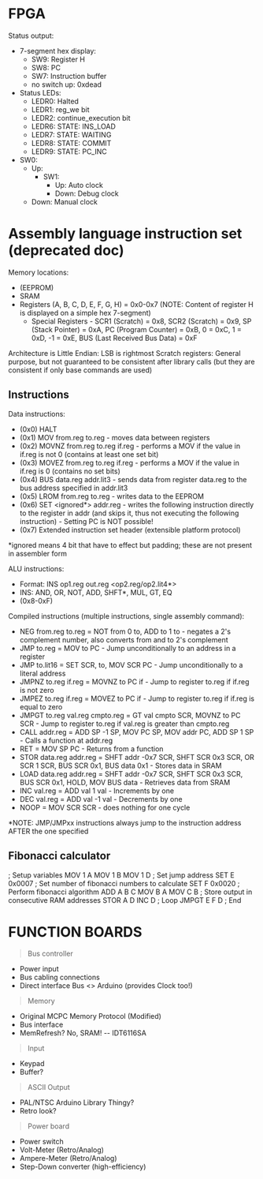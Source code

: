 FPGA
====

Status output:
- 7-segment hex display:
    - SW9: Register H
    - SW8: PC
    - SW7: Instruction buffer
    - no switch up: 0xdead
- Status LEDs:
    - LEDR0: Halted
    - LEDR1: reg_we bit
    - LEDR2: continue_execution bit
    - LEDR6: STATE: INS_LOAD
    - LEDR7: STATE: WAITING
    - LEDR8: STATE: COMMIT
    - LEDR9: STATE: PC_INC
- SW0:
    - Up:
        - SW1:
            - Up: Auto clock
            - Down: Debug clock
    - Down: Manual clock



Assembly language instruction set (deprecated doc)
=================================

Memory locations:
- (EEPROM)
- SRAM
- Registers (A, B, C, D, E, F, G, H) = 0x0-0x7 (NOTE: Content of register H is displayed on a simple hex 7-segment)
    - Special Registers - SCR1 (Scratch) = 0x8, SCR2 (Scratch) = 0x9, SP (Stack Pointer) = 0xA, PC (Program Counter) = 0xB, 0 = 0xC, 1 = 0xD, -1 = 0xE, BUS (Last Received Bus Data) = 0xF

Architecture is Little Endian: LSB is rightmost
Scratch registers: General purpose, but not guaranteed to be consistent after library calls (but they are consistent if only base commands are used)

Instructions
------------

Data instructions:
+ (0x0) HALT
+ (0x1) MOV from.reg to.reg - moves data between registers
+ (0x2) MOVNZ from.reg to.reg if.reg - performs a MOV if the value in if.reg is not 0 (contains at least one set bit)
+ (0x3) MOVEZ from.reg to.reg if.reg - performs a MOV if the value in if.reg is 0 (contains no set bits)
+ (0x4) BUS data.reg addr.lit3 - sends data from register data.reg to the bus address specified in addr.lit3
+ (0x5) LROM from.reg to.reg - writes data to the EEPROM
+ (0x6) SET <ignored*> addr.reg - writes the following instruction directly to the register in addr (and skips it, thus not executing the following instruction) - Setting PC is NOT possible!
+ (0x7) Extended instruction set header (extensible platform protocol)

*ignored means 4 bit that have to effect but padding; these are not present in assembler form

ALU instructions:
+ Format: INS op1.reg out.reg <op2.reg/op2.lit4*>
+ INS: AND, OR, NOT, ADD, SHFT*, MUL, GT, EQ
+ (0x8-0xF)

Compiled instructions (multiple instructions, single assembly command):
- NEG from.reg to.reg = NOT from 0 to, ADD to 1 to - negates a 2's complement number, also converts from and to 2's complement
- JMP to.reg = MOV to PC - Jump unconditionally to an address in a register
- JMP to.lit16 = SET SCR, to, MOV SCR PC - Jump unconditionally to a literal address
- JMPNZ to.reg if.reg = MOVNZ to PC if - Jump to register to.reg if if.reg is not zero
- JMPEZ to.reg if.reg = MOVEZ to PC if - Jump to register to.reg if if.reg is equal to zero
- JMPGT to.reg val.reg cmpto.reg = GT val cmpto SCR, MOVNZ to PC SCR - Jump to register to.reg if val.reg is greater than cmpto.reg
- CALL addr.reg = ADD SP -1 SP, MOV PC SP, MOV addr PC, ADD SP 1 SP - Calls a function at addr.reg
- RET = MOV SP PC - Returns from a function
- STOR data.reg addr.reg = SHFT addr -0x7 SCR, SHFT SCR 0x3 SCR, OR SCR 1 SCR, BUS SCR 0x1, BUS data 0x1 - Stores data in SRAM
- LOAD data.reg addr.reg = SHFT addr -0x7 SCR, SHFT SCR 0x3 SCR, BUS SCR 0x1, HOLD, MOV BUS data - Retrieves data from SRAM
- INC val.reg = ADD val 1 val - Increments by one
- DEC val.reg = ADD val -1 val - Decrements by one
- NOOP = MOV SCR SCR - does nothing for one cycle

*NOTE: JMP/JMPxx instructions always jump to the instruction address AFTER the one specified

Fibonacci calculator
--------------------

; Setup variables
MOV 1 A
MOV 1 B
MOV 1 D
; Set jump address
SET E
0x0007
; Set number of fibonacci numbers to calculate
SET F
0x0020
; Perform fibonacci algorithm
ADD A B C
MOV B A
MOV C B
; Store output in consecutive RAM addresses
STOR A D
INC D
; Loop
JMPGT E F D
; End





FUNCTION BOARDS
===============

> Bus controller
- Power input
- Bus cabling connections
- Direct interface Bus <> Arduino (provides Clock too!)

> Memory
- Original MCPC Memory Protocol (Modified)
- Bus interface
- MemRefresh? No, SRAM!
-- IDT6116SA

> Input
- Keypad
- Buffer?

> ASCII Output
- PAL/NTSC Arduino Library Thingy?
- Retro look?

> Power board
- Power switch
- Volt-Meter (Retro/Analog)
- Ampere-Meter (Retro/Analog)
- Step-Down converter (high-efficiency)